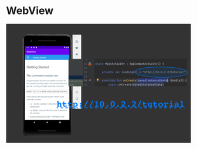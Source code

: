 # WebView

<img src="https://github.com/YamamotoDesu/WebView/blob/master/localhost.jpg" width="auto">
